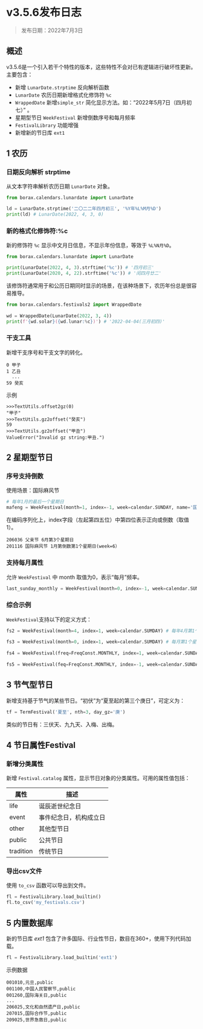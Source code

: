 # v3.5.6发布日志

> 发布日期：2022年7月3日

## 概述

v3.5.6是一个引入若干个特性的版本，这些特性不会对已有逻辑进行破坏性更新。主要包含：

- 新增 `LunarDate.strptime` 反向解析函数
- `LunarDate` 农历日期新增格式化修饰符 `%c`
- `WrappedDate` 新增`simple_str` 简化显示方法。如：“2022年5月7日（四月初七）” 。
- 星期型节日 `WeekFestival` 新增倒数序号和每月频率
- `FestivalLibrary` 功能增强
- 新增新的节日库 `ext1`


## 1 农历

### 日期反向解析 strptime

从文本字符串解析农历日期 `LunarDate` 对象。

```python
from borax.calendars.lunardate import LunarDate

ld = LunarDate.strptime('二〇二二年四月初三', '%Y年%L%M月%D')
print(ld) # LunarDate(2022, 4, 3, 0)
```

### 新的格式化修饰符:%c

新的修饰符 `%c` 显示中文月日信息，不显示年份信息，等效于 `%L%N月%D`。

```python
from borax.calendars.lunardate import LunarDate

print(LunarDate(2022, 4, 3).strftime('%c')) # '四月初三'
print(LunarDate(2020, 4, 22).strftime('%c')) # '闰四月廿二'
```

该修饰符通常用于和公历日期同时显示的场景，在该种场景下，农历年份总是很容易推导。

```python
from borax.calendars.festivals2 import WrappedDate
 
wd = WrappedDate(LunarDate(2022, 3, 4))
print(f'{wd.solar}({wd.lunar:%c})') # '2022-04-04(三月初四)'
```


### 干支工具


新增干支序号和干支文字的转化。


```
0 甲子
1 乙丑
  ...
59 癸亥
```
示例


```
>>>TextUtils.offset2gz(0)
"甲子"
>>>TextUtils.gz2offset("癸亥")
59
>>>TextUtils.gz2offset("甲丑")
ValueError("Invalid gz string:甲丑.")
```

## 2 星期型节日

### 序号支持倒数

使用场景：国际麻风节

```python
# 每年1月的最后一个星期日
mafeng = WeekFestival(month=1, index=-1, week=calendar.SUNDAY, name='国际麻风节')
```
在编码序列化上，index字段（左起第四五位）中第四位表示正向或倒数（取值1）。


```text
206036 父亲节 6月第3个星期日
201116 国际麻风节 1月第倒数第1个星期日(week=6）
```

### 支持每月属性

允许 `WeekFestival` 中 month 取值为0，表示“每月”频率。

```python
last_sunday_monthly = WeekFestival(month=0, index=-1, week=calendar.SUNDAY)
```

### 综合示例

`WeekFestival`支持以下的定义方式：

```python
fs2 = WeekFestival(month=4, index=1, week=calendar.SUMDAY) # 每年4月第1个星期日
 
fs3 = WeekFestival(month=0, index=1, week=calendar.SUMDAY) # 每月第1个星期日
 
fs4 = WeekFestival(freq=FreqConst.MONTHLY, index=1, week=calendar.SUNDAY) # 每月第1个星期日
 
fs5 = WeekFestival(feq=FreqConst.MONTHLY, index=-1, week=calendar.SUNDAY) # 每月最后一个星期日
```

## 3 节气型节日

新增支持基于节气的某些节日。“初伏”为“夏至起的第三个庚日”，可定义为：

```python
tf = TermFestival('夏至', nth=3, day_gz='庚')
```

类似的节日有：三伏天、九九天、入梅、出梅。

## 4 节日属性Festival

### 新增分类属性

新增 `Festival.catalog` 属性，显示节日对象的分类属性。可用的属性值包括：

| 属性 | 描述 |
| ---- | ---- |
| life | 诞辰逝世纪念日 |
| event | 事件纪念日，机构成立日 |
| other | 其他型节日 |
| public | 公共节日 |
| tradition | 传统节日 |

### 导出csv文件

使用 `to_csv` 函数可以导出到文件。

```python
fl = FestivalLibrary.load_builtin()
fl.to_csv('my_festivals.csv')
```

## 5 内置数据库

新的节日库 *ext1* 包含了许多国际、行业性节日，数目在360+，使用下列代码加载。

```python
fl = FestivalLibrary.load_builtin('ext1')
```

示例数据

```text
001010,元旦,public
001100,中国人民警察节,public
001260,国际海关日,public
...
206025,文化和自然遗产日,public
207015,国际合作节,public
209025,世界急救日,public
```

